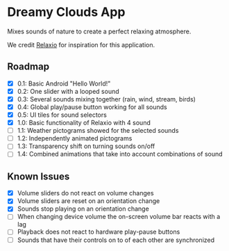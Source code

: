 # Dreamy Clouds App

Mixes sounds of nature to create a perfect relaxing atmosphere.

We credit [Relaxio](http://www.relaxio.net/) for inspiration for this application.

## Roadmap

- [x] 0.1: Basic Android "Hello World!" 
- [x] 0.2: One slider with a looped sound
- [x] 0.3: Several sounds mixing together (rain, wind, stream, birds)
- [x] 0.4: Global play/pause button working for all sounds
- [x] 0.5: UI tiles for sound selectors
- [x] 1.0: Basic functionality of Relaxio with 4 sound
- [ ] 1.1: Weather pictograms showed for the selected sounds 
- [ ] 1.2: Independently animated pictograms
- [ ] 1.3: Transparency shift on turning sounds on/off
- [ ] 1.4: Combined animations that take into account combinations of sound

## Known Issues

- [x] Volume sliders do not react on volume changes
- [x] Volume sliders are reset on an orientation change
- [x] Sounds stop playing on an orientation change
- [ ] When changing device volume the on-screen volume bar reacts with a lag
- [ ] Playback does not react to hardware play-pause buttons
- [ ] Sounds that have their controls on to of each other are synchronized 
